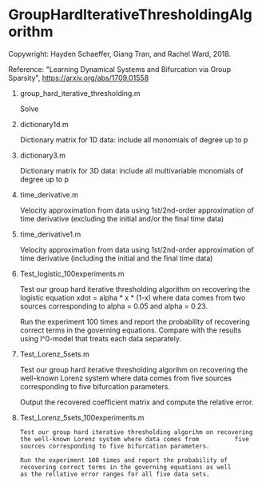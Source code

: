 # GroupHardIterativeThresholdingAlgorithm
Copywright: Hayden Schaeffer, Giang Tran, and Rachel Ward, 2018.

Reference: "Learning Dynamical Systems and Bifurcation via Group Sparsity", https://arxiv.org/abs/1709.01558
1. group_hard_iterative_thresholding.m

      Solve 
2. dictionary1d.m

      Dictionary matrix for 1D data: include all monomials of degree up to p
      
3. dictionary3.m

      Dictionary matrix for 3D data: include all multivariable monomials of degree up to p

4. time_derivative.m

      Velocity approximation from data using 1st/2nd-order approximation of time derivative (excluding the initial and/or the final time data)

5. time_derivative1.m

      Velocity approximation from data using 1st/2nd-order approximation of time derivative (including the initial and the final time data)

6. Test_logistic_100experiments.m

      Test our group hard iterative thresholding algorithm on recovering the logistic equation
           xdot = alpha * x * (1-x)
      where data comes from two sources corresponding to alpha = 0.05 and alpha = 0.23. 
       
      Run the experiment 100 times and report the probability of recovering correct terms in the governing equations. Compare       with the results using l^0-model that treats each data separately.
7. Test_Lorenz_5sets.m

      Test our group hard iterative thresholding algorihm on recovering the well-known Lorenz system where data comes from           five sources corresponding to five bifurcation parameters.
       
      Output the recovered coefficient matrix and compute the relative error.
8. Test_Lorenz_5sets_100experiments.m

       Test our group hard iterative thresholding algorihm on recovering the well-known Lorenz system where data comes from          five sources corresponding to five bifurcation parameters.
       
       Run the experiment 100 times and report the probability of recovering correct terms in the governing equations as well        as the rellative error ranges for all five data sets.

      
